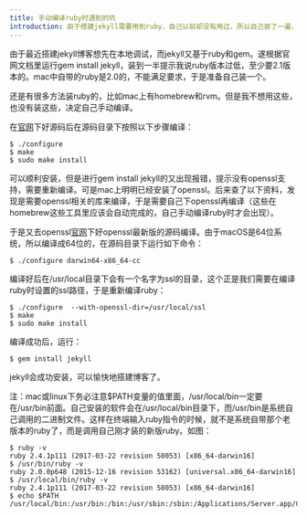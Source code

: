 ```yaml
---
title: 手动编译ruby时遇到的坑
introduction: 由于搭建jekyll需要用到ruby，自己以前却没有用过，所以自己装了一遍，当中碰到一些坑，在此记录一下……
---
```


由于最近搭建jekyll博客想先在本地调试，而jekyll又基于ruby和gem。遂根据官网文档里运行gem install jekyll，装到一半提示我说ruby版本过低，至少要2.1版本的。mac中自带的ruby是2.0的，不能满足要求，于是准备自己装一个。

还是有很多方法装ruby的，比如mac上有homebrew和rvm。但是我不想用这些，也没有装这些，决定自己手动编译。

在[官网](http://www.ruby-lang.org/zh_cn/documentation/installation/)下好源码后在源码目录下按照以下步骤编译：

```shell script
$ ./configure
$ make
$ sudo make install
```

可以顺利安装，但是进行gem install jekyll的又出现报错，提示没有openssl支持，需要重新编译。可是mac上明明已经安装了openssl。后来查了以下资料，发现是需要openssl相关的库来编译，于是需要自己下openssl再编译（这些在homebrew这些工具里应该会自动完成的，自己手动编译ruby时才会出现）。

于是又去openssl[官网](https://www.openssl.org/source/)下好openssl最新版的源码编译。由于macOS是64位系统，所以编译成64位的，在源码目录下运行如下命令：

```shell script
$ ./configure darwin64-x86_64-cc
```

编译好后在/usr/local目录下会有一个名字为ssl的目录，这个正是我们需要在编译ruby时设置的ssl路径，于是重新编译ruby：

```shell script
$ ./configure  --with-openssl-dir=/usr/local/ssl
$ make
$ sudo make install
```

编译成功后，运行：

```shell script
$ gem install jekyll
```

jekyll会成功安装，可以愉快地搭建博客了。

注：mac或linux下务必注意$PATH变量的值里面，/usr/local/bin一定要在/usr/bin前面。自己安装的软件会在/usr/local/bin目录下，而/usr/bin是系统自己调用的二进制文件。这样在终端输入ruby指令的时候，就不是系统自带那个老版本的ruby了，而是调用自己刚才装的新版ruby。如图：

```shell script
$ ruby -v
ruby 2.4.1p111 (2017-03-22 revision 58053) [x86_64-darwin16]
$ /usr/bin/ruby -v
ruby 2.0.0p648 (2015-12-16 revision 53162) [universal.x86_64-darwin16]
$ /usr/local/bin/ruby -v
ruby 2.4.1p111 (2017-03-22 revision 58053) [x86_64-darwin16]
$ echo $PATH
/usr/local/bin:/usr/bin:/bin:/usr/sbin:/sbin:/Applications/Server.app/Contents/ServerRoot/usr/bin:/Applications/Server.app/Contents/ServerRoot/usr/sbin:/Users/qinshixixing/.rvm/bin
```

